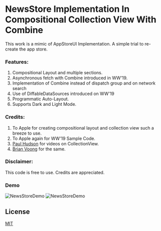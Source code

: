 # NewsStore Implementation In Compositional Collection View With Combine

This work is a mimic of AppStoreUI Implementation. A simple trial to re-create the app store.

### Features:

1. Compositional Layout and multiple sections.
2. Asynchronous fetch with Combine introduced in WW'19.
3. Implementation of Combine instead of dispatch group and on network search
4. Use of DiffableDataSources introduced on WW'19
5. Programmatic Auto-Layout.
7. Supports Dark and Light Mode.

### Credits:

1. To Apple for creating compositional layout and collection view such a breeze to use.
2. To Apple again for WW'19 Sample Code. 
3. [Paul Hudson](https://www.youtube.com/channel/UCmJi5RdDLgzvkl3Ly0DRMlQ) for videos on CollectionView.
4. [Brian Voong](https://www.youtube.com/channel/UCuP2vJ6kRutQBfRmdcI92mA) for the same.

### Disclaimer:

This code is free to use. Credits are appreciated.

### Demo

![NewsStoreDemo](Demo1.gif)
![NewsStoreDemo](Demo2.gif)





## License
[MIT](https://choosealicense.com/licenses/mit/)
